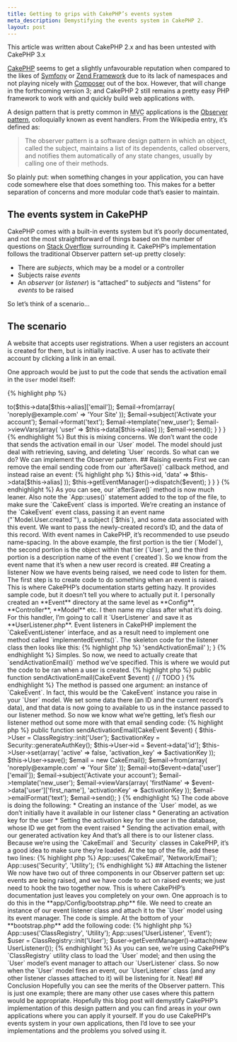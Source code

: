 ```yaml
---
title: Getting to grips with CakePHP’s events system
meta_description: Demystifying the events system in CakePHP 2.
layout: post
---
```

<p class="alert alert-info">
  <span class="fa fa-info-circle"></span>
  This article was written about CakePHP 2.x and has been untested with CakePHP 3.x
</p>

<p class="lead"><a href="http://cakephp.org/" rel="external">CakePHP</a> seems to get a slightly unfavourable reputation when compared to the likes of <a href="http://symfony.com/" rel="external">Symfony</a> or <a href="http://framework.zend.com/" rel="external">Zend Framework</a> due to its lack of namespaces and not playing nicely with <a href="http://getcomposer.org/" rel="external">Composer</a> out of the box.
However, that will change in the forthcoming version 3; and CakePHP 2 still remains a pretty easy PHP framework to work with and quickly build web applications with.

A design pattern that is pretty common in <abbr class="initialism" title="Model-View-Controller">MVC</abbr> applications is the [Observer pattern](http://en.wikipedia.org/wiki/Observer_pattern), colloquially known as event handlers.
From the Wikipedia entry, it’s defined as:

>  The observer pattern is a software design pattern in which an object, called the subject, maintains a list of its dependents, called observers, and notifies them automatically of any state changes, usually by calling one of their methods.

So plainly put: when something changes in your application, you can have code somewhere else that does something too.
This makes for a better separation of concerns and more modular code that’s easier to maintain.

## The events system in CakePHP

CakePHP comes with a built-in events system but it’s poorly documentated, and not the most straightforward of things based on the number of questions on [Stack Overflow](http://stackoverflow.com/) surrounding it.
CakePHP’s implementation follows the traditional Observer pattern set-up pretty closely:

* There are *subjects*, which may be a model or a controller
* Subjects raise *events*
* An *observer* (or *listener*) is “attached” to *subjects* and “listens” for *events* to be raised

So let’s think of a scenario…

## The scenario

A website that accepts user registrations.
When a user registers an account is created for them, but is initially inactive.
A user has to activate their account by clicking a link in an email.

One approach would be just to put the code that sends the activation email in the `User` model itself:

{% highlight php %}
<?php
class User extends AppModel {
    
    public function afterSave($created, $options = array()) {
        if ($created) {
            $email = new CakeEmail();
            $email->to($this->data[$this->alias]['email']);
            $email->from(array(
                'noreply@example.com' => 'Your Site'
            ));
            $email->subject('Activate your account');
            $email->format('text');
            $email->template('new_user');
            $email->viewVars(array(
                'user' => $this->data[$this->alias]
            ));
            $email->send();
        }
    }
}
{% endhighlight %}

But this is mixing concerns.
We don’t want the code that sends the activation email in our `User` model.
The model should just deal with retrieving, saving, and deleting `User` records.

So what can we do?
We can implement the Observer pattern.

## Raising events

First we can remove the email sending code from our `afterSave()` callback method, and instead raise an event:

{% highlight php %}
<?php
App::uses('CakeEvent', 'Event');

class User extends AppModel {
    
    public function afterSave($created, $options = array()) {
        if ($created) {
            $event = new CakeEvent('Model.User.created', $this, array(
                'id' => $this->id,
                'data' => $this->data[$this->alias]
            ));
            $this->getEventManager()->dispatch($event);
        }
    }
}
{% endhighlight %}

As you can see, our `afterSave()` method is now much leaner.

Also note the `App::uses()` statement added to the top of the file, to make sure the `CakeEvent` class is imported.
We’re creating an instance of the `CakeEvent` event class, passing it an event name ("`Model.User.created`"), a subject (`$this`), and some data associated with this event.
We want to pass the newly-created record’s ID, and the data of this record.

With event names in CakePHP, it’s recommended to use pseudo name-spacing.
In the above example, the first portion is the tier (`Model`), the second portion is the object within that tier (`User`), and the third portion is a description name of the event (`created`).
So we know from the event name that it’s when a new user record is created.

## Creating a listener

Now we have events being raised, we need code to listen for them.

The first step is to create code to do something when an event is raised.
This is where CakePHP’s documentation starts getting hazy.
It provides sample code, but it doesn’t tell you where to actually put it.
I personally created an **Event** directory at the same level as **Config**, **Controller**, **Model** etc.
I then name my class after what it’s doing.
For this handler, I’m going to call it `UserListener` and save it as **UserListener.php**.

Event listeners in CakePHP implement the `CakeEventListener` interface, and as a result need to implement one method called `implementedEvents()`.
The skeleton code for the listener class then looks like this:

{% highlight php %}
<?php
App::uses('CakeEventListener', 'Event');

class UserListener implements CakeEventListener {
    
    public function implementedEvents() {
        // TODO
    }
}
{% endhighlight %}

The `implementedEvents()` method expects an associative array mapping event names to methods that should handle such events.
So let’s flesh that out with the one event we’re raising:

{% highlight php %}
public function implementedEvents() {
    return array(
        'Model.User.created' => 'sendActivationEmail'
    );
}
{% endhighlight %}

Simples.

So now, we need to actually create that `sendActivationEmail()` method we’ve specified.
This is where we would put the code to be ran when a user is created.

{% highlight php %}
public function sendActivationEmail(CakeEvent $event) {
    // TODO
}
{% endhighlight %}

The method is passed one argument: an instance of `CakeEvent`.
In fact, this would be the `CakeEvent` instance you raise in your `User` model.
We set some data there (an ID and the current record’s data), and that data is now going to available to us in the instance passed to our listener method.

So now we know what we’re getting, let’s flesh our listener method out some more with that email sending code:

{% highlight php %}
public function sendActivationEmail(CakeEvent $event) {
    $this->User = ClassRegistry::init('User');
    
    $activationKey = Security::generateAuthKey();
    
    $this->User->id = $event->data['id'];
    $this->User->set(array(
        'active' => false,
        'activation_key' => $activationKey
    ));
    $this->User->save();
    
    $email = new CakeEmail();
    $email->from(array(
        'noreply@example.com' => 'Your Site'
    ));
    $email->to($event->data['user']['email']);
    $email->subject('Activate your account');
    $email->template('new_user');
    $email->viewVars(array(
        'firstName' => $event->data['user']['first_name'],
        'activationKey' => $activationKey
    ));
    $email->emailFormat('text');
    $email->send();
}
{% endhighlight %}

The code above is doing the following:

* Creating an instance of the `User` model, as we don’t initially have it available in our listener class
* Generating an activation key for the user
* Setting the activation key for the user in the database, whose ID we get from the event raised
* Sending the activation email, with our generated activation key

And that’s all there is to our listener class.

Because we’re using the `CakeEmail` and `Security` classes in CakePHP, it’s a good idea to make sure they’re loaded.
At the top of the file, add these two lines:

{% highlight php %}
App::uses('CakeEmail', 'Network/Email');
App::uses('Security', 'Utility');
{% endhighlight %}

## Attaching the listener

We now have two out of three components in our Observer pattern set up: events are being raised, and we have code to act on raised events; we just need to hook the two together now.
This is where CakePHP’s documentation just leaves you completely on your own.

One approach is to do this in the **app/Config/bootstrap.php** file.
We need to create an instance of our event listener class and attach it to the `User` model using its event manager.

The code is simple.
At the bottom of your **bootstrap.php** add the following code:

{% highlight php %}
App::uses('ClassRegistry', 'Utility');
App::uses('UserListener', 'Event');

$user = ClassRegistry::init('User');
$user->getEventManager()->attach(new UserListener());
{% endhighlight %}

As you can see, we’re using CakePHP’s `ClassRegistry` utility class to load the `User` model; and then using the `User` model’s event manager to attach our `UserListener` class.
So now when the `User` model fires an event, our `UserListener` class (and any other listener classes attached to it) will be listening for it.
Neat!

## Conclusion

Hopefully you can see the merits of the Observer pattern.
This is just one example; there are many other use cases where this pattern would be appropriate.
Hopefully this blog post will demystify CakePHP’s implementation of this design pattern and you can find areas in your own applications where you can apply it yourself.

If you do use CakePHP’s events system in your own applications, then I’d love to see your implementations and the problems you solved using it.